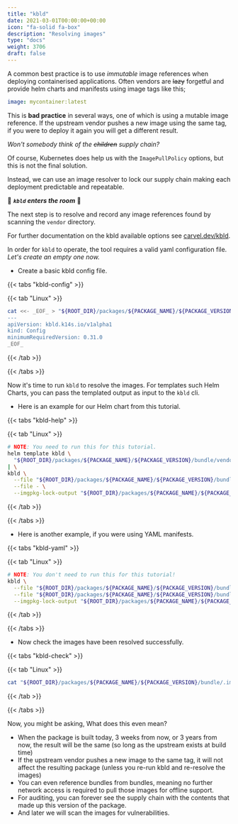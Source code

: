 ```yaml
---
title: "kbld"
date: 2021-03-01T00:00:00+00:00
icon: "fa-solid fa-box"
description: "Resolving images"
type: "docs"
weight: 3706
draft: false
---
```


A common best practice is to use _immutable_ image references when deploying containerised applications. Often vendors are ~~lazy~~ forgetful and provide helm charts and manifests using image tags like this;

```yaml
image: mycontainer:latest
```

This is **bad practice** in several ways, one of which is using a mutable image reference. If the upstream vendor pushes a new image using the same tag, if you were to deploy it again you will get a different result.

_Won't somebody think of the ~~children~~ supply chain?_

Of course, Kubernetes does help us with the `ImagePullPolicy` options, but this is not the final solution.

Instead, we can use an image resolver to lock our supply chain making each deployment predictable and repeatable.

💪 **_`kbld` enters the room_** 💪

The next step is to resolve and record any image references found by scanning the `vendor` directory.

For further documentation on the kbld available options see [carvel.dev/kbld](https://carvel.dev/kbld/docs/latest/config/).

In order for `kbld` to operate, the tool requires a valid yaml configuration file. _Let's create an empty one now._

- Create a basic kbld config file.

{{< tabs "kbld-config" >}}

{{< tab "Linux" >}}

```bash
cat <<- _EOF_ > "${ROOT_DIR}/packages/${PACKAGE_NAME}/${PACKAGE_VERSION}/bundle/kbld/Config.yaml"
---
apiVersion: kbld.k14s.io/v1alpha1
kind: Config
minimumRequiredVersion: 0.31.0
_EOF_
```

{{< /tab >}}

{{< /tabs >}}

Now it's time to run `kbld` to resolve the images. For templates such Helm Charts, you can pass the templated output as input to the `kbld` cli.

- Here is an example for our Helm chart from this tutorial.

{{< tabs "kbld-help" >}}

{{< tab "Linux" >}}

```bash
# NOTE: You need to run this for this tutorial.
helm template kbld \
  "${ROOT_DIR}/packages/${PACKAGE_NAME}/${PACKAGE_VERSION}/bundle/vendor/helm" \
| \
kbld \
  --file "${ROOT_DIR}/packages/${PACKAGE_NAME}/${PACKAGE_VERSION}/bundle/kbld/Config.yaml" \
  --file - \
  --imgpkg-lock-output "${ROOT_DIR}/packages/${PACKAGE_NAME}/${PACKAGE_VERSION}/bundle/.imgpkg/images.yml"
```

{{< /tab >}}

{{< /tabs >}}

- Here is another example, if you were using YAML manifests.

{{< tabs "kbld-yaml" >}}

{{< tab "Linux" >}}

```bash
# NOTE: You don't need to run this for this tutorial!
kbld \
  --file "${ROOT_DIR}/packages/${PACKAGE_NAME}/${PACKAGE_VERSION}/bundle/kbld/Config.yaml" \
  --file "${ROOT_DIR}/packages/${PACKAGE_NAME}/${PACKAGE_VERSION}/bundle/vendor/manifests/" \
  --imgpkg-lock-output "${ROOT_DIR}/packages/${PACKAGE_NAME}/${PACKAGE_VERSION}/bundle/.imgpkg/images.yml"
```

{{< /tab >}}

{{< /tabs >}}

- Now check the images have been resolved successfully.

{{< tabs "kbld-check" >}}

{{< tab "Linux" >}}

```bash
cat "${ROOT_DIR}/packages/${PACKAGE_NAME}/${PACKAGE_VERSION}/bundle/.imgpkg/images.yml"
```

{{< /tab >}}

{{< /tabs >}}

Now, you might be asking, What does this even mean?

- When the package is built today, 3 weeks from now, or 3 years from now, the result will be the same (so long as the upstream exists at build time)
- If the upstream vendor pushes a new image to the same tag, it will not affect the resulting package (unless you re-run kbld and re-resolve the images)
- You can even reference bundles from bundles, meaning no further network access is required to pull those images for offline support.
- For auditing, you can forever see the supply chain with the contents that made up this version of the package.
- And later we will scan the images for vulnerabilities.
